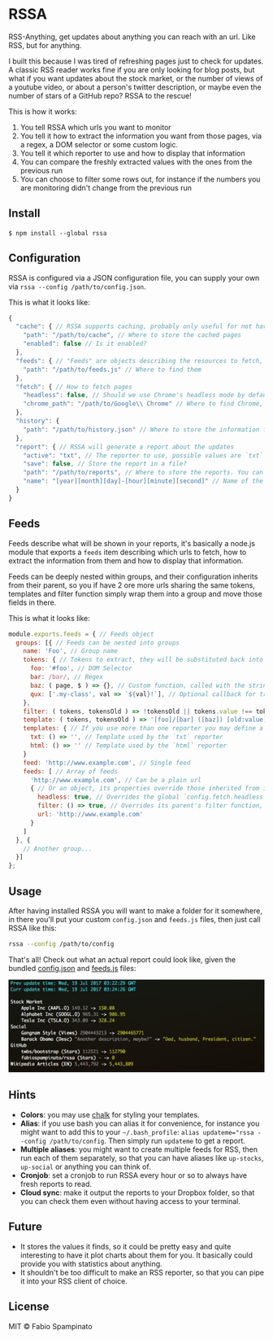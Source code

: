 # RSSA

RSS-Anything, get updates about anything you can reach with an url. Like RSS, but for anything.

I built this because I was tired of refreshing pages just to check for updates. A classic RSS reader works fine if you are only looking for blog posts, but what if you want updates about the stock market, or the number of views of a youtube video, or about a person's twitter description, or maybe even the number of stars of a GitHub repo? RSSA to the rescue!

This is how it works:
1. You tell RSSA which urls you want to monitor
2. You tell it how to extract the information you want from those pages, via a regex, a DOM selector or some custom logic.
3. You tell it which reporter to use and how to display that information
4. You can compare the freshly extracted values with the ones from the previous run
5. You can choose to filter some rows out, for instance if the numbers you are monitoring didn't change from the previous run

## Install

```shell
$ npm install --global rssa
```

## Configuration

RSSA is configured via a JSON configuration file, you can supply your own via `rssa --config /path/to/config.json`.

This is what it looks like:

```js
{
  "cache": { // RSSA supports caching, probably only useful for not having to wait network delays while developing it
    "path": "/path/to/cache", // Where to store the cached pages
    "enabled": false // Is it enabled?
  },
  "feeds": { // "Feeds" are objects describing the resources to fetch, read more about them in the next section
    "path": "/path/to/feeds.js" // Where to find them
  },
  "fetch": { // How to fetch pages
    "headless": false, // Should we use Chrome's headless mode by default? It basically adds support for running javascript, useful for client-side rendered pages, but slow
    "chrome_path": "/path/to/Google\\ Chrome" // Where to find Chrome, you should probably update this field
  },
  "history": {
    "path": "/path/to/history.json" // Where to store the information fetched after each run
  },
  "report": { // RSSA will generate a report about the updates
    "active": "txt", // The reporter to use, possible values are `txt` and `html`
    "save": false, // Store the report in a file?
    "path": "/path/to/reports", // Where to store the reports. You can use some special date-related placeholders here.
    "name": "[year][month][day]-[hour][minute][second]" // Name of the report file, minus the extension. You can use some special date-related placeholders here.
  }
}
```

## Feeds

Feeds describe what will be shown in your reports, it's basically a node.js module that exports a `feeds` item describing which urls to fetch, how to extract the information from them and how to display that information.

Feeds can be deeply nested within groups, and their configuration inherits from their parent, so you if have 2 ore more urls sharing the same tokens, templates and filter function simply wrap them into a group and move those fields in there.

This is what it looks like:

```js
module.exports.feeds = { // Feeds object
  groups: [{ // Feeds can be nested into groups
    name: 'Foo', // Group name
    tokens: { // Tokens to extract, they will be substituted back into the template
      foo: '#foo', // DOM Selector
      bar: /bar/, // Regex
      baz: ( page, $ ) => {}, // Custom function, called with the string representation of the page and the result of cheerio.load ( page )
      qux: ['.my-class', val => `${val}!`], // Optional callback for transforming the token
    },
    filter: ( tokens, tokensOld ) => !tokensOld || tokens.value !== tokensOld.value, // If it returns false the current feed won't be displayed, it's called with the current tokens and those from the last run
    template: ( tokens, tokensOld ) => '[foo]/[bar] ([baz]) [old:value] -> [value]', // Function called with the current tokens and the previous ones that returns the string used for rendering the feed, [token] will be replaced with token's value, [old:token] references the old token.
    templates: { // If you use more than one reporter you may define a template for each of them
      txt: () => '', // Template used by the `txt` reporter
      html: () => '' // Template used by the `html` reporter
    }
    feed: 'http://www.example.com', // Single feed
    feeds: [ // Array of feeds
      'http://www.example.com', // Can be a plain url
      { // Or an object, its properties override those inherited from its parents
        headless: true, // Overrides the global `config.fetch.headless` setting for this feed
        filter: () => true, // Overrides its parent's filter function, if any
        url: 'http://www.example.com'
      }
    ]
  }, {
    // Another group...
  }]
};
```

## Usage

After having installed RSSA you will want to make a folder for it somewhere, in there you'll put your custom `config.json` and `feeds.js` files, then just call RSSA like this:

```bash
rssa --config /path/to/config
```

That's all! Check out what an actual report could look like, given the bundled [config.json](https://github.com/fabiospampinato/rssa/master/config.json) and [feeds.js](https://github.com/fabiospampinato/rssa/master/feeds.js]) files:

![Demo](resources/demo.png)

## Hints

- **Colors**: you may use [chalk](https://github.com/chalk/chalk) for styling your templates.
- **Alias**: if you use bash you can alias it for convenience, for instance you might want to add this to your `~/.bash_profile`: `alias updateme="rssa --config /path/to/config`. Then simply run `updateme` to get a report.
- **Multiple aliases**: you might want to create multiple feeds for RSS, then run each of them separately, so that you can have aliases like `up-stocks`, `up-social` or anything you can think of.
- **Cronjob**: set a cronjob to run RSSA every hour or so to always have fresh reports to read.
- **Cloud sync**: make it output the reports to your Dropbox folder, so that you can check them even without having access to your terminal.

## Future

- It stores the values it finds, so it could be pretty easy and quite interesting to have it plot charts about them for you. It basically could provide you with statistics about anything.
- It shouldn't be too difficult to make an RSS reporter, so that you can pipe it into your RSS client of choice.

## License

MIT © Fabio Spampinato
